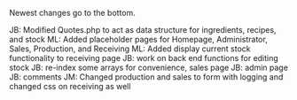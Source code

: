 Newest changes go to the bottom.

JB: Modified Quotes.php to act as data structure for ingredients, recipes, and stock
ML: Added placeholder pages for Homepage, Administrator, Sales, Production, and Receiving
ML: Added display current stock functionality to receiving page
JB: work on back end functions for editing stock
JB: re-index some arrays for convenience, sales page
JB: admin page
JB: comments
JM: Changed production and sales to form with logging and changed css on receiving as well
